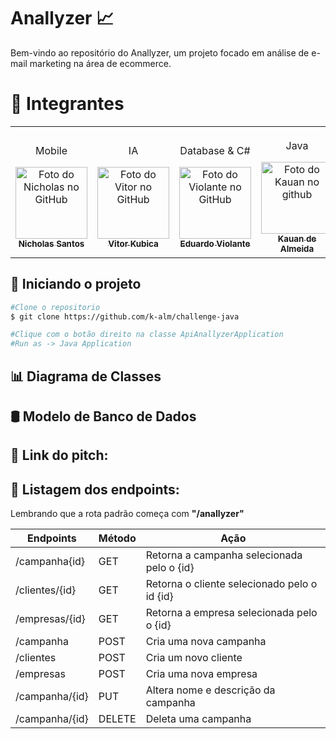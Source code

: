 # Anallyzer 📈
Bem-vindo ao repositório do Anallyzer, um projeto focado em análise de e-mail marketing na área de ecommerce. 

<h1 id="autores">🤝 Integrantes</h2>
<table>
  <tr>
    <td align="center">
      <p>Mobile</p>
      <a href="https://github.com/nichol6s">
        <img src="https://avatars.githubusercontent.com/u/105325313?v=4" width="115px;" alt="Foto do Nicholas no GitHub"/><br>
        <sub>
          <strong>Nicholas Santos</strong>
        </sub>
      </a>
    </td>
    <td align="center">
      <p>IA</p>
      <a href="https://github.com/VitorKubica">
        <img src="https://avatars.githubusercontent.com/u/107961081?v=4" width="115px;" alt="Foto do Vitor no GitHub"/><br>
        <sub>
          <strong>Vitor Kubica</strong>
        </sub>
      </a>
    </td>
    <td align="center">
      <p>Database & C#</p>
      <a href="https://github.com/DuduViolante">
        <img src="https://avatars.githubusercontent.com/u/126472870?v=4" width="115px;" alt="Foto do Violante no GitHub"/><br>
        <sub>
          <strong>Eduardo Violante</strong>
        </sub>
      </a>
    </td>
    <td align="center">
      <p>Java</p>
      <a href="https://github.com/k-alm">
        <img src="https://avatars.githubusercontent.com/u/126576641?v=4" width="115px;" alt="Foto do Kauan no github"/><br>
        <sub>
          <strong>Kauan de Almeida</strong>
        </sub>
      </a>
    </td>
    <td align="center">
        <p>DevOps & Compliance</p>
        <a href="https://github.com/biasvestka">
        <img src="https://avatars.githubusercontent.com/u/126726456?v=4" width="115px;" alt="Foto da Beatriz GitHub"/><br>
        <sub>
            <strong>Beatriz Svestka</strong>
        </sub>
      </a>
    </td>
  </tr>
</table>

## 🚀 Iniciando o projeto
```sh
#Clone o repositorio
$ git clone https://github.com/k-alm/challenge-java

#Clique com o botão direito na classe ApiAnallyzerApplication
#Run as -> Java Application
```
## 📊 Diagrama de Classes

## 🛢️ Modelo de Banco de Dados
## 🔗 Link do pitch:

## 🛑 Listagem dos endpoints: 
Lembrando que a rota padrão começa com <b>"/anallyzer"</b>

| Endpoints         | Método | Ação                                                    |
|-------------------|--------|---------------------------------------------------------|
| /campanha{id}     | GET    | Retorna a campanha selecionada pelo o {id}              |
| /clientes/{id}    | GET    | Retorna o cliente selecionado pelo o id {id}            |
| /empresas/{id}    | GET    | Retorna a empresa selecionada pelo o {id}               |
| /campanha         | POST   | Cria uma nova campanha                                  |
| /clientes         | POST   | Cria um novo cliente                                    |
| /empresas         | POST   | Cria uma nova empresa                                   |
| /campanha/{id}    | PUT    | Altera nome e descrição da campanha                     |
| /campanha/{id}    | DELETE | Deleta uma campanha                                     |
